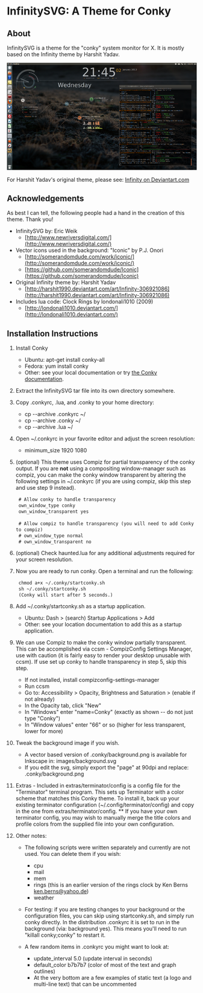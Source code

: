 # InfinitySVG: A Theme for Conky


## About

InfinitySVG is a theme for the "conky" system monitor for X. It is mostly based on the Infinity theme by Harshit Yadav.

![InfinitySVG screenshot](images/InfinitySVG-screencap-960w.png)

For Harshit Yadav's original theme, please see: [Infinity on Deviantart.com](http://harshit1990.deviantart.com/art/Infinity-306921086)


## Acknowledgements

As best I can tell, the following people had a hand in the creation of this theme.  Thank you!

- InfinitySVG by: Eric Weik
	- [http://www.newriversdigital.com/](http://www.newriversdigital.com/)
- Vector icons used in the background: "Iconic" by P.J. Onori
	- [http://somerandomdude.com/work/iconic/](http://somerandomdude.com/work/iconic/)
	- [https://github.com/somerandomdude/Iconic](https://github.com/somerandomdude/Iconic)
- Original Infinity theme by:	Harshit Yadav
	- [http://harshit1990.deviantart.com/art/Infinity-306921086](http://harshit1990.deviantart.com/art/Infinity-306921086)
- Includes lua code: Clock Rings by londonali1010 (2009)
	- [http://londonali1010.deviantart.com/](http://londonali1010.deviantart.com/)


## Installation Instructions

1. Install Conky
	- Ubuntu:   apt-get install conky-all
	- Fedora: yum install conky
	- Other: see your local documentation or try [the Conky documentation](http://conky.sourceforge.net/documentation.html).

2. Extract the InfinitySVG tar file into its own directory somewhere.

3. Copy .conkyrc, .lua, and .conky to your home directory:
	- cp --archive .conkyrc ~/
	- cp --archive .conky ~/
	- cp --archive .lua ~/

4. Open ~/.conkyrc in your favorite editor and adjust the screen resolution:
	- minimum_size 1920 1080

5. (optional) This theme uses Compiz for partial transparency of the conky output. If you are **not** using a compositing window-manager such as compiz, you can make the conky window transparent by altering the following settings in ~/.conkyrc (if you are using compiz, skip this step and use step 9 instead).

		# Allow conky to handle transparency
		own_window_type conky
		own_window_transparent yes
		
		# Allow compiz to handle transparency (you will need to add Conky to compiz)
		# own_window_type normal
		# own_window_transparent no
		
6. (optional) Check haunted.lua for any additional adjustments required for your screen resolution.

7. Now you are ready to run conky.  Open a terminal and run the following:

		chmod a+x ~/.conky/startconky.sh
		sh ~/.conky/startconky.sh
		(Conky will start after 5 seconds.)

8. Add ~/.conky/startconky.sh as a startup application.

	- Ubuntu: Dash > (search) Startup Applications > Add
	- Other: see your location documentation to add this as a startup application.

9. We can use Compiz to make the conky window partially transparent.  This can be accomplished via ccsm - CompizConfig Settings Manager, use with caution (it is fairly easy to render your desktop unusable with ccsm).  If use set up conky to handle transparency in step 5, skip this step.
	- If not installed, install compizconfig-settings-manager 
	- Run ccsm
	- Go to: Accessibility > Opacity, Brightness and Saturation > (enable if not already)
	- In the Opacity tab, click "New"
	- In "Windows" enter "name=Conky" (exactly as shown -- do not just type "Conky")
	- In "Window values" enter "66" or so (higher for less transparent, lower for more)

10. Tweak the background image if you wish.
	- A vector based version of .conky/background.png is available for Inkscape in: images/background.svg
	- If you edit the svg, simply export the "page" at 90dpi and replace: .conky/background.png

11. Extras - Included in extras/terminator/config is a config file for the "Terminator" terminal program.  This sets up Terminator with a color scheme that matches this Conky theme.  To install it, back up your existing terminator configuration (~/.config/terminator/config) and copy in the one from extras/terminator/config.  ** If you have your own terminator config, you may wish to manually merge the title colors and profile colors from the supplied file into your own configuration.

12. Other notes:
	- The following scripts were written separately and currently are not used. You can delete them if you wish:
	
		- cpu
		- mail
		- mem
		- rings (this is an earlier version of the rings clock by 
		Ken Berns <ken.berns@yahoo.de>)
		- weather

	- For testing:  if you are testing changes to your background or the configuration files, you can skip using startconky.sh, and simply run conky directly.  In the distribution .conkyrc it is set to run in the background (via: background yes).  This means you'll need to run "killall conky;conky" to restart it.
	- A few random items in .conkyrc you might want to look at:
		
		- update_interval 5.0 (update interval in seconds)
		- default_color b7b7b7 (color of most of the text and graph outlines)
		- At the very bottom are a few examples of static text (a logo and multi-line text) that can be uncommented
	

